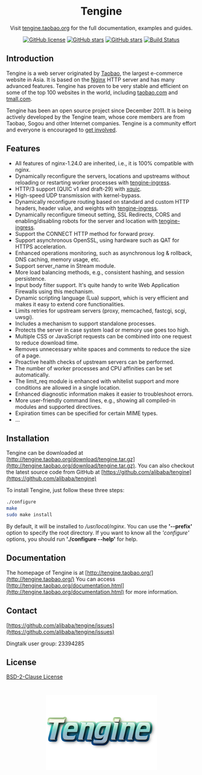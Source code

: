 <h1 align="center" style="border-bottom: none">
    <br>Tengine
</h1>

<p align="center">Visit <a href="https://tengine.taobao.org" target="_blank">tengine.taobao.org</a> for the full documentation,
examples and guides.</p>

<div align="center">

[![GitHub license](https://img.shields.io/github/license/alibaba/tengine.svg)](https://github.com/alibaba/tengine/blob/main/LICENSE)
[![GitHub stars](https://img.shields.io/github/stars/alibaba/tengine.svg)](https://github.com/alibaba/tengine/stargazers)
[![GitHub stars](https://img.shields.io/badge/contributions-welcome-orange.svg)](https://github.com/alibaba/tengine/blob/main/CONTRIBUTING.md)
[![Build Status](https://github.com/alibaba/tengine/actions/workflows/ci.yml/badge.svg)](https://github.com/alibaba/tengine/actions/workflows/ci.yml)

</div>


## Introduction
Tengine is a web server originated by [Taobao](http://en.wikipedia.org/wiki/Taobao), the largest e-commerce website in Asia. It is based on the [Nginx](http://nginx.org) HTTP server and has many advanced features. Tengine has proven to be very stable and efficient on some of the top 100 websites in the world, including [taobao.com](http://www.taobao.com) and [tmall.com](http://www.tmall.com).

Tengine has been an open source project since December 2011. It is being actively developed by the Tengine team, whose core members are from Taobao, Sogou and other Internet companies. Tengine is a community effort and everyone is encouraged to [get involved](https://github.com/alibaba/tengine).

## Features
* All features of nginx-1.24.0 are inherited, i.e., it is 100% compatible with nginx.
* Dynamically reconfigure the servers, locations and upstreams without reloading or restarting worker processes with [tengine-ingress](https://github.com/alibaba/tengine-ingress).
* HTTP/3 support (QUIC v1 and draft-29) with [xquic](https://github.com/alibaba/xquic).
* High-speed UDP transmission with kernel-bypass.
* Dynamically reconfigure routing based on standard and custom HTTP headers, header value, and weights with [tengine-ingress](https://github.com/alibaba/tengine-ingress).
* Dynamically reconfigure timeout setting, SSL Redirects, CORS and enabling/disabling robots for the server and location with [tengine-ingress](https://github.com/alibaba/tengine-ingress).
* Support the CONNECT HTTP method for forward proxy.
* Support asynchronous OpenSSL, using hardware such as QAT for HTTPS acceleration.
* Enhanced operations monitoring, such as asynchronous log & rollback, DNS caching, memory usage, etc.
* Support server_name in Stream module.
* More load balancing methods, e.g., consistent hashing, and session persistence.
* Input body filter support. It's quite handy to write Web Application Firewalls using this mechanism.
* Dynamic scripting language (Lua) support, which is very efficient and makes it easy to extend core functionalities.
* Limits retries for upstream servers (proxy, memcached, fastcgi, scgi, uwsgi).
* Includes a mechanism to support standalone processes.
* Protects the server in case system load or memory use goes too high.
* Multiple CSS or JavaScript requests can be combined into one request to reduce download time.
* Removes unnecessary white spaces and comments to reduce the size of a page.
* Proactive health checks of upstream servers can be performed.
* The number of worker processes and CPU affinities can be set automatically.
* The limit_req module is enhanced with whitelist support and more conditions are allowed in a single location.
* Enhanced diagnostic information makes it easier to troubleshoot errors.
* More user-friendly command lines, e.g., showing all compiled-in modules and supported directives.
* Expiration times can be specified for certain MIME types.
* ...

## Installation
Tengine can be downloaded at [http://tengine.taobao.org/download/tengine.tar.gz](http://tengine.taobao.org/download/tengine.tar.gz). You can also checkout the latest source code from GitHub at [https://github.com/alibaba/tengine](https://github.com/alibaba/tengine)

To install Tengine, just follow these three steps:
```bash
./configure
make
sudo make install
```

By default, it will be installed to _/usr/local/nginx_. You can use the __'--prefix'__ option to specify the root directory.
If you want to know all the _'configure'_ options, you should run __'./configure --help'__ for help.

## Documentation
The homepage of Tengine is at [http://tengine.taobao.org/](http://tengine.taobao.org/)
You can access [http://tengine.taobao.org/documentation.html](http://tengine.taobao.org/documentation.html) for more information.

## Contact
[https://github.com/alibaba/tengine/issues](https://github.com/alibaba/tengine/issues)

Dingtalk user group: 23394285

## License

[BSD-2-Clause License](https://github.com/alibaba/tengine/blob/master/LICENSE)

<h1 align="center" style="border-bottom: none">
    <a href="https://tengine.taobao.org" target="_blank"><img alt="Tengine" src="/docs/image/tengine-logo.png"></a>
</h1>
